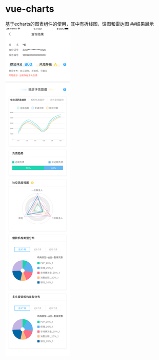 # vue-charts
基于echarts的图表组件的使用，其中有折线图，饼图和雷达图
##结果展示
<img src="https://github.com/violet-panpan/vue-charts/blob/master/大数据评分查询结果.jpg"/>
